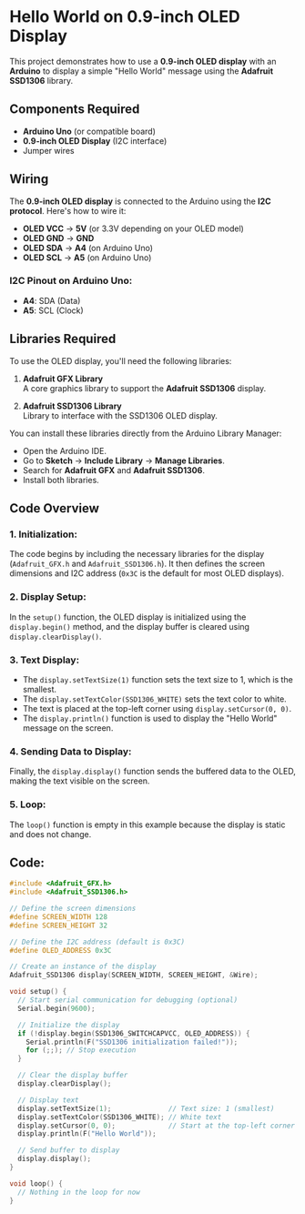 # Hello World on 0.9-inch OLED Display

This project demonstrates how to use a **0.9-inch OLED display** with an **Arduino** to display a simple "Hello World" message using the **Adafruit SSD1306** library.

## Components Required
- **Arduino Uno** (or compatible board)
- **0.9-inch OLED Display** (I2C interface)
- Jumper wires

## Wiring
The **0.9-inch OLED display** is connected to the Arduino using the **I2C protocol**. Here's how to wire it:

- **OLED VCC** → **5V** (or 3.3V depending on your OLED model)
- **OLED GND** → **GND**
- **OLED SDA** → **A4** (on Arduino Uno)
- **OLED SCL** → **A5** (on Arduino Uno)

### I2C Pinout on Arduino Uno:
- **A4**: SDA (Data)
- **A5**: SCL (Clock)

## Libraries Required
To use the OLED display, you'll need the following libraries:

1. **Adafruit GFX Library**  
   A core graphics library to support the **Adafruit SSD1306** display.

2. **Adafruit SSD1306 Library**  
   Library to interface with the SSD1306 OLED display.

You can install these libraries directly from the Arduino Library Manager:
- Open the Arduino IDE.
- Go to **Sketch** → **Include Library** → **Manage Libraries**.
- Search for **Adafruit GFX** and **Adafruit SSD1306**.
- Install both libraries.

## Code Overview

### 1. **Initialization**:
The code begins by including the necessary libraries for the display (`Adafruit_GFX.h` and `Adafruit_SSD1306.h`). It then defines the screen dimensions and I2C address (`0x3C` is the default for most OLED displays).

### 2. **Display Setup**:
In the `setup()` function, the OLED display is initialized using the `display.begin()` method, and the display buffer is cleared using `display.clearDisplay()`.

### 3. **Text Display**:
- The `display.setTextSize(1)` function sets the text size to 1, which is the smallest.
- The `display.setTextColor(SSD1306_WHITE)` sets the text color to white.
- The text is placed at the top-left corner using `display.setCursor(0, 0)`.
- The `display.println()` function is used to display the "Hello World" message on the screen.

### 4. **Sending Data to Display**:
Finally, the `display.display()` function sends the buffered data to the OLED, making the text visible on the screen.

### 5. **Loop**:
The `loop()` function is empty in this example because the display is static and does not change.

## Code:

```cpp
#include <Adafruit_GFX.h>
#include <Adafruit_SSD1306.h>

// Define the screen dimensions
#define SCREEN_WIDTH 128
#define SCREEN_HEIGHT 32

// Define the I2C address (default is 0x3C)
#define OLED_ADDRESS 0x3C

// Create an instance of the display
Adafruit_SSD1306 display(SCREEN_WIDTH, SCREEN_HEIGHT, &Wire);

void setup() {
  // Start serial communication for debugging (optional)
  Serial.begin(9600);

  // Initialize the display
  if (!display.begin(SSD1306_SWITCHCAPVCC, OLED_ADDRESS)) {
    Serial.println(F("SSD1306 initialization failed!"));
    for (;;); // Stop execution
  }

  // Clear the display buffer
  display.clearDisplay();

  // Display text
  display.setTextSize(1);              // Text size: 1 (smallest)
  display.setTextColor(SSD1306_WHITE); // White text
  display.setCursor(0, 0);             // Start at the top-left corner
  display.println(F("Hello World"));

  // Send buffer to display
  display.display();
}

void loop() {
  // Nothing in the loop for now
}
